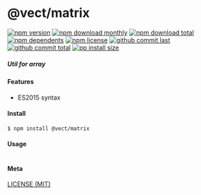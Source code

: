 # @vect/matrix

[![npm version][badge-npm-version]][url-npm]
[![npm download monthly][badge-npm-download-monthly]][url-npm]
[![npm download total][badge-npm-download-total]][url-npm]
[![npm dependents][badge-npm-dependents]][url-github]
[![npm license][badge-npm-license]][url-npm]
[![github commit last][badge-github-last-commit]][url-github]
[![github commit total][badge-github-commit-count]][url-github]
[![pp install size][badge-pp-install-size]][url-pp]

[//]: <> (Shields)
[badge-npm-version]: https://flat.badgen.net/npm/v/@vect/matrix
[badge-npm-download-monthly]: https://flat.badgen.net/npm/dm/@vect/matrix
[badge-npm-download-total]:https://flat.badgen.net/npm/dt/@vect/matrix
[badge-npm-dependents]: https://flat.badgen.net/npm/dependents/@vect/matrix
[badge-npm-license]: https://flat.badgen.net/npm/license/@vect/matrix
[badge-github-last-commit]: https://flat.badgen.net/github/last-commit/hoyeungw/@vect/matrix
[badge-github-commit-count]: https://flat.badgen.net/github/commits/hoyeungw/@vect/matrix
[badge-pp-install-size]: https://flat.badgen.net/packagephobia/install/@vect/matrix

[//]: <> (Link)
[url-npm]: https://npmjs.org/package/@vect/matrix
[url-github]: https://github.com/hoyeungw/@vect/matrix
[url-pp]: https://packagephobia.now.sh/result?p=@vect/matrix

##### Util for array

#### Features

- ES2015 syntax

#### Install
```console
$ npm install @vect/matrix
```

#### Usage
```js
```

#### Meta
[LICENSE (MIT)](/LICENSE)
